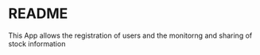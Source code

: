 # README

This App allows the registration of users and the monitorng and sharing of stock information
